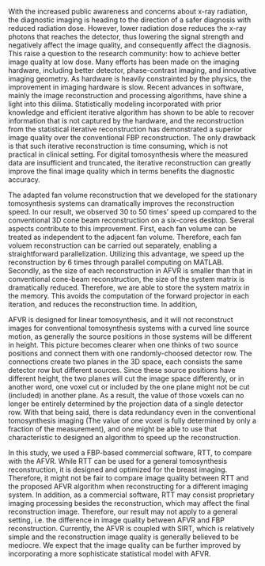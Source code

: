 


With the increased public awareness and concerns about x-ray radiation, the diagnostic imaging is heading to the direction of a safer diagnosis with reduced radiation dose. However, lower radiation dose reduces the x-ray photons that reaches the detector, thus lowering the signal strength and negatively affect the image quality, and consequently affect the diagnosis.  This raise a question to the research community: how to achieve better image quality at low dose. Many efforts has been made on the imaging hardware, including better detector, phase-contrast imaging, and innovative imaging geometry. As hardware is heavily constrainted by the physics, the improvement in imaging hardware is slow. Recent advances in software, mainly the image reconstruction and processing algorithms, have shine a light into this dilima. Statistically modeling incorporated with prior knowledge and efficient iterative algorithm has shown to be able to recover information that is not captured by the hardware, and the reconstruction from the statistical iterative reconstruction has demonstrated a superior image quality over the conventional FBP reconstruction. The only drawback is that such iterative reconstruction is time consuming, which is not practical in clinical setting. For digital tomosynthesis where the measured data are insufficient and truncated, the iterative reconstruction can greatly improve the final image quality which in terms benefits the diagnostic accuracy. 

The adapted fan volume reconstruction that we developed for the stationary tomosynthesis systems can dramatically improves the reconstruction speed. In our result, we observed 30 to 50 times’ speed up compared to the conventional 3D cone beam reconstruction on a six-cores desktop. Several aspects contribute to this improvement. First, each fan volume can be treated as independent to the adjacent fan volume. Therefore, each fan voluem reconstruction can be carried out separately, enabling a straightforward parallelization. Utilizing this advantage, we speed up the reconstruction by 6 times through parallel computing on MATLAB. Secondly, as the size of each reconstruction in AFVR is smaller than that in conventional cone-beam reconstruction, the size of the system matrix is dramatically reduced. Therefore, we are able to store the system matrix in the memory. This avoids the computation of the forward projector in each iteration, and reduces the reconstruction time. In addition,     

AFVR is designed for linear tomosynthesis, and it will not reconstruct images for conventional tomosynthesis systems with a curved line source motion, as generally the source positions in those systems will be different in height. This picture becomes clearer when one thinks of two source positions and connect them with one randomly-choosed detector row. The connections create two planes in the 3D space, each consists the same detector row but different sources. Since these source positions have different height, the two planes will cut the image space differently, or in another word, one voxel cut or included by the one plane might not be cut (included) in another plane. As a result, the value of those voxels can no longer be entirely determined by the projection data of a single detector row. With that being said, there is data redundancy even in the conventional tomosynthesis imaging (The value of one voxel is fully determined by only a fraction of the measurement), and one might be able to use that characteristic to designed an algorithm to speed up the reconstruction.

In this study, we used a FBP-based commercial software, RTT, to compare with the AFVR. While RTT can be used for a general tomosynthesis reconstruction, it is designed and optimized for the breast imaging. Therefore, it might not be fair to compare image quality between RTT and the proposed AFVR algorithm when reconstructing for a different imaging system. In addition, as a commercial software, RTT may consist proprietary imaging processing besides the reconstruction, which may affect the final reconstruction image. Therefore, our result may not apply to a general setting, i.e. the difference in image quality between AFVR and FBP reconstruction. Currently, the AFVR is coupled with SIRT, which is relatively simple and the reconstruction image quality is generally believed to be mediocre. We expect that the image quality can be further improved by incorporating a more sophisticate statistical model with AFVR. 
